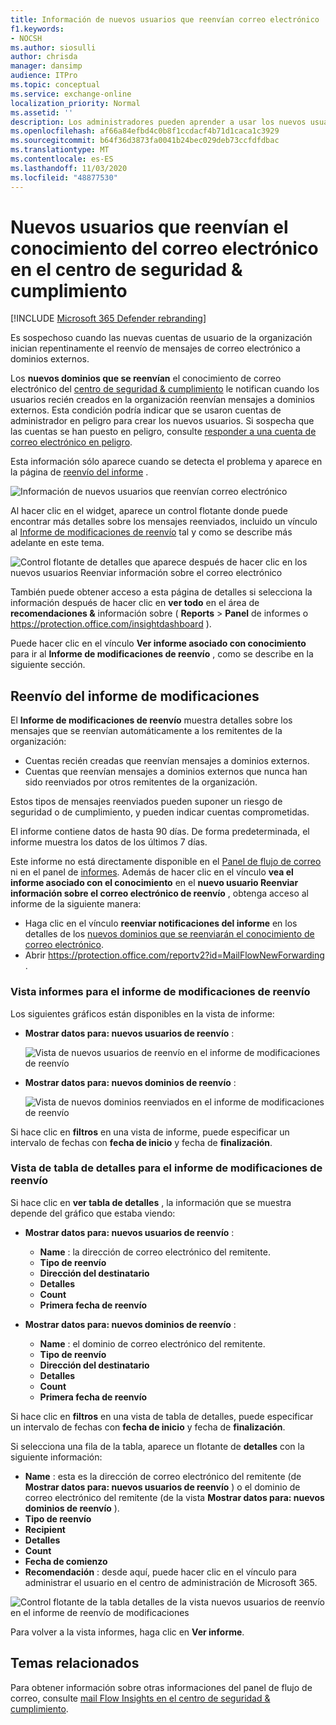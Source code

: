 ```yaml
---
title: Información de nuevos usuarios que reenvían correo electrónico
f1.keywords:
- NOCSH
ms.author: siosulli
author: chrisda
manager: dansimp
audience: ITPro
ms.topic: conceptual
ms.service: exchange-online
localization_priority: Normal
ms.assetid: ''
description: Los administradores pueden aprender a usar los nuevos usuarios que reenvían el conocimiento del correo electrónico en el centro de seguridad & cumplimiento para investigar Cuándo los usuarios de la organización reenvían mensajes a nuevos dominios.
ms.openlocfilehash: af66a84efbd4c0b8f1ccdacf4b71d1caca1c3929
ms.sourcegitcommit: b64f36d3873fa0041b24bec029deb73ccfdfdbac
ms.translationtype: MT
ms.contentlocale: es-ES
ms.lasthandoff: 11/03/2020
ms.locfileid: "48877530"
---
```

# <a name="new-users-forwarding-email-insight-in-the-security--compliance-center"></a>Nuevos usuarios que reenvían el conocimiento del correo electrónico en el centro de seguridad & cumplimiento

[!INCLUDE [Microsoft 365 Defender rebranding](../includes/microsoft-defender-for-office.md)]


Es sospechoso cuando las nuevas cuentas de usuario de la organización inician repentinamente el reenvío de mensajes de correo electrónico a dominios externos.

Los **nuevos dominios que se reenvían** el conocimiento de correo electrónico del [centro de seguridad & cumplimiento](https://protection.office.com) le notifican cuando los usuarios recién creados en la organización reenvían mensajes a dominios externos. Esta condición podría indicar que se usaron cuentas de administrador en peligro para crear los nuevos usuarios. Si sospecha que las cuentas se han puesto en peligro, consulte [responder a una cuenta de correo electrónico en peligro](https://docs.microsoft.com/microsoft-365/security/office-365-security/responding-to-a-compromised-email-account).

Esta información sólo aparece cuando se detecta el problema y aparece en la página de [reenvío del informe](view-mail-flow-reports.md#forwarding-report) .

![Información de nuevos usuarios que reenvían correo electrónico](../../media/mfi-new-users-forwarding-email.png)

Al hacer clic en el widget, aparece un control flotante donde puede encontrar más detalles sobre los mensajes reenviados, incluido un vínculo al [Informe de modificaciones de reenvío](#forwarding-modifications-report) tal y como se describe más adelante en este tema.

![Control flotante de detalles que aparece después de hacer clic en los nuevos usuarios Reenviar información sobre el correo electrónico](../../media/mfi-new-users-forwarding-email-details.png)

También puede obtener acceso a esta página de detalles si selecciona la información después de hacer clic en **ver todo** en el área de **recomendaciones &** información sobre ( **Reports** \> **Panel** de informes o <https://protection.office.com/insightdashboard> ).

Puede hacer clic en el vínculo **Ver informe asociado con conocimiento** para ir al **Informe de modificaciones de reenvío** , como se describe en la siguiente sección.

## <a name="forwarding-modifications-report"></a>Reenvío del informe de modificaciones

El **Informe de modificaciones de reenvío** muestra detalles sobre los mensajes que se reenvían automáticamente a los remitentes de la organización:

- Cuentas recién creadas que reenvían mensajes a dominios externos.
- Cuentas que reenvían mensajes a dominios externos que nunca han sido reenviados por otros remitentes de la organización.

Estos tipos de mensajes reenviados pueden suponer un riesgo de seguridad o de cumplimiento, y pueden indicar cuentas comprometidas.

El informe contiene datos de hasta 90 días. De forma predeterminada, el informe muestra los datos de los últimos 7 días.

Este informe no está directamente disponible en el [Panel de flujo de correo](mail-flow-insights-v2.md) ni en el panel de [informes](view-mail-flow-reports.md). Además de hacer clic en el vínculo **vea el informe asociado con el conocimiento** en el **nuevo usuario Reenviar información sobre el correo electrónico de reenvío** , obtenga acceso al informe de la siguiente manera:

- Haga clic en el vínculo **reenviar notificaciones del informe** en los detalles de los [nuevos dominios que se reenviarán el conocimiento de correo electrónico](mfi-new-domains-being-forwarded-email.md).
- Abrir <https://protection.office.com/reportv2?id=MailFlowNewForwarding> .

### <a name="report-view-for-the-forwarding-modifications-report"></a>Vista informes para el informe de modificaciones de reenvío

Los siguientes gráficos están disponibles en la vista de informe:

- **Mostrar datos para: nuevos usuarios de reenvío** :

  ![Vista de nuevos usuarios de reenvío en el informe de modificaciones de reenvío](../../media/forwarding-modifications-report-new-forwarding-users.png)

- **Mostrar datos para: nuevos dominios de reenvío** :

  ![Vista de nuevos dominios reenviados en el informe de modificaciones de reenvío](../../media/forwarding-modifications-report-new-forwarded-domains.png)

Si hace clic en **filtros** en una vista de informe, puede especificar un intervalo de fechas con **fecha de inicio** y fecha de **finalización**.

### <a name="details-table-view-for-the-forwarding-modifications-report"></a>Vista de tabla de detalles para el informe de modificaciones de reenvío

Si hace clic en **ver tabla de detalles** , la información que se muestra depende del gráfico que estaba viendo:

- **Mostrar datos para: nuevos usuarios de reenvío** :

  - **Name** : la dirección de correo electrónico del remitente.
  - **Tipo de reenvío**
  - **Dirección del destinatario**
  - **Detalles**
  - **Count**
  - **Primera fecha de reenvío**

- **Mostrar datos para: nuevos dominios de reenvío** :

  - **Name** : el dominio de correo electrónico del remitente.
  - **Tipo de reenvío**
  - **Dirección del destinatario**
  - **Detalles**
  - **Count**
  - **Primera fecha de reenvío**

Si hace clic en **filtros** en una vista de tabla de detalles, puede especificar un intervalo de fechas con **fecha de inicio** y fecha de **finalización**.

Si selecciona una fila de la tabla, aparece un flotante de **detalles** con la siguiente información:

- **Name** : esta es la dirección de correo electrónico del remitente (de **Mostrar datos para: nuevos usuarios de reenvío** ) o el dominio de correo electrónico del remitente (de la vista **Mostrar datos para: nuevos dominios de reenvío** ).
- **Tipo de reenvío**
- **Recipient**
- **Detalles**
- **Count**
- **Fecha de comienzo**
- **Recomendación** : desde aquí, puede hacer clic en el vínculo para administrar el usuario en el centro de administración de Microsoft 365.

![Control flotante de la tabla detalles de la vista nuevos usuarios de reenvío en el informe de reenvío de modificaciones](../../media/mfi-forwarding-modifications-report-new-forwarding-users-view-details-table-details.png)

Para volver a la vista informes, haga clic en **Ver informe**.

## <a name="related-topics"></a>Temas relacionados

Para obtener información sobre otras informaciones del panel de flujo de correo, consulte [mail Flow Insights en el centro de seguridad & cumplimiento](mail-flow-insights-v2.md).
